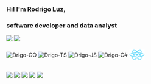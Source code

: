 <h3>Hi! I'm Rodrigo Luz,</h3>
<h3>software developer and data analyst</h3>

<div> 
  <ahref="https://www.linkedin.com/in/rodrigolluz/">
  <img height="180em" src="https://github-readme-stats.vercel.app/api?username=rodrigolluzdevr&rank_icon=github&theme=react"/>
  <img height="180em" src="https://github-readme-stats.vercel.app/api/top-langs/?username=rodrigolluzdevr&hide_progress=true&theme=react&hide=CSS,HTML&langs_count=6"/>
  
</div>
 
<div style="display: inline_block"><br>
  <img align="center" alt="Drigo-GO" height="30" width="40" src="https://cdn.jsdelivr.net/gh/devicons/devicon@latest/icons/go/go-original-wordmark.svg"> 
  <img align="center" alt="Drigo-TS" height="30" width="40" src="https://cdn.jsdelivr.net/gh/devicons/devicon@latest/icons/typescript/typescript-plain.svg">
  <img align="center" alt="Drigo-JS" height="30" width="40" src="https://cdn.jsdelivr.net/gh/devicons/devicon/icons/javascript/javascript-plain.svg">
  <img align="center" alt="Drigo-C#" height="30" width="40" src="https://cdn.jsdelivr.net/gh/devicons/devicon@latest/icons/csharp/csharp-plain.svg">
  <img align="center" alt="Drigo-React" height="30" width="40" src="https://raw.githubusercontent.com/devicons/devicon/master/icons/react/react-original.svg">
</div> 
  
  ##

<div>
  <a href="https://www.linkedin.com/in/rodrigolluz/" target="_blank"><img src="https://img.shields.io/badge/-LinkedIn-%230077B5?style=for-the-badge&logo=linkedin&logoColor=white" target="_blank"></a>
  <a href = "mailto:rodrigolluzdevr@gmail.com"><img src="https://img.shields.io/badge/-Gmail-%23333?style=for-the-badge&logo=gmail&logoColor=white" target="_blank"></a>
  <a href="https://www.youtube.com/channel/UCIcLjxaG7AiR2HLXrCTPjGQ" target="_blank"><img src="https://img.shields.io/badge/YouTube-FF0000?style=for-the-badge&logo=youtube&logoColor=white" target="_blank"></a>
  <a href="https://www.instagram.com/rodrigolluz/" target="_blank"><img src="https://img.shields.io/badge/-Instagram-%23E4405F?style=for-the-badge&logo=instagram&logoColor=white" target="_blank"></a>
  <a href="https://discord.gg/Qd4DEtym" target="_blank"><img src="https://img.shields.io/badge/Discord-7289DA?style=for-the-badge&logo=discord&logoColor=white" target="_blank"></a>
</div>
